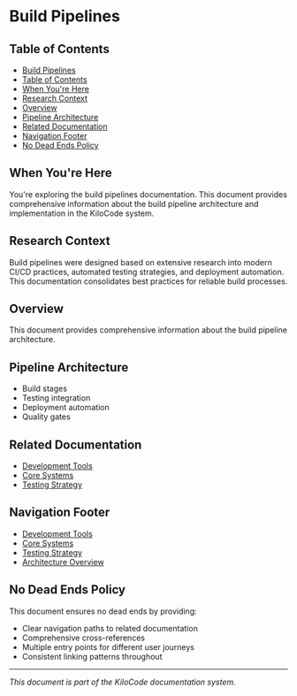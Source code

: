 # Build Pipelines

## Table of Contents

* [Build Pipelines](#build-pipelines)
* [Table of Contents](#table-of-contents)
* [When You're Here](#when-youre-here)
* [Research Context](#research-context)
* [Overview](#overview)
* [Pipeline Architecture](#pipeline-architecture)
* [Related Documentation](#related-documentation)
* [Navigation Footer](#navigation-footer)
* [No Dead Ends Policy](#no-dead-ends-policy)

## When You're Here

You're exploring the build pipelines documentation. This document provides comprehensive information about the build pipeline architecture and implementation in the KiloCode system.

## Research Context

Build pipelines were designed based on extensive research into modern CI/CD practices, automated testing strategies, and deployment automation. This documentation consolidates best practices for reliable build processes.

## Overview
This document provides comprehensive information about the build pipeline architecture.

## Pipeline Architecture
- Build stages
- Testing integration
- Deployment automation
- Quality gates

## Related Documentation
- [Development Tools](DEVELOPMENT_TOOLS.md)
- [Core Systems](CORE_SYSTEMS.md)
- [Testing Strategy](../testing/TESTING_STRATEGY.md)

## Navigation Footer

- [Development Tools](DEVELOPMENT_TOOLS.md)
- [Core Systems](CORE_SYSTEMS.md)
- [Testing Strategy](../testing/TESTING_STRATEGY.md)
- [Architecture Overview](ARCHITECTURE_OVERVIEW.md)

## No Dead Ends Policy

This document ensures no dead ends by providing:
- Clear navigation paths to related documentation
- Comprehensive cross-references
- Multiple entry points for different user journeys
- Consistent linking patterns throughout

---
*This document is part of the KiloCode documentation system.*